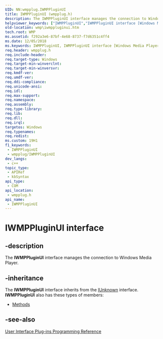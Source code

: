 ```yaml
---
UID: NN:wmpplug.IWMPPluginUI
title: IWMPPluginUI (wmpplug.h)
description: The IWMPPluginUI interface manages the connection to Windows Media Player.
helpviewer_keywords: ["IWMPPluginUI","IWMPPluginUI interface [Windows Media Player]","IWMPPluginUI interface [Windows Media Player]","described","IWMPPluginUIInterface","wmp.iwmppluginui","wmpplug/IWMPPluginUI"]
old-location: wmp\iwmppluginui.htm
tech.root: WMP
ms.assetid: f292a3e6-87bf-4e68-8737-f7d6351c4ff4
ms.date: 12/05/2018
ms.keywords: IWMPPluginUI, IWMPPluginUI interface [Windows Media Player], IWMPPluginUI interface [Windows Media Player],described, IWMPPluginUIInterface, wmp.iwmppluginui, wmpplug/IWMPPluginUI
req.header: wmpplug.h
req.include-header: 
req.target-type: Windows
req.target-min-winverclnt: 
req.target-min-winversvr: 
req.kmdf-ver: 
req.umdf-ver: 
req.ddi-compliance: 
req.unicode-ansi: 
req.idl: 
req.max-support: 
req.namespace: 
req.assembly: 
req.type-library: 
req.lib: 
req.dll: 
req.irql: 
targetos: Windows
req.typenames: 
req.redist: 
ms.custom: 19H1
f1_keywords:
 - IWMPPluginUI
 - wmpplug/IWMPPluginUI
dev_langs:
 - c++
topic_type:
 - APIRef
 - kbSyntax
api_type:
 - COM
api_location:
 - wmpplug.h
api_name:
 - IWMPPluginUI
---
```


# IWMPPluginUI interface


## -description

The <b>IWMPPluginUI</b> interface manages the connection to Windows Media Player.

## -inheritance

The <b>IWMPPluginUI</b> interface inherits from the <a href="/windows/desktop/api/unknwn/nn-unknwn-iunknown">IUnknown</a> interface. <b>IWMPPluginUI</b> also has these types of members:
<ul>
<li><a href="/">Methods</a></li>
</ul>

## -see-also

<a href="/windows/desktop/WMP/user-interface-plug-ins-programming-reference">User Interface Plug-ins Programming Reference</a>
